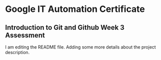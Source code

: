# Google IT Automation Certificate 
## Introduction to Git and Github Week 3  Assessment


I am editing the README file. Adding some more details about the project description.
